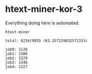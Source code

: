 # htext-miner-kor-3

Everything doing here is automated.

```
htext-miner

total: 6234/9855 (63.25722983257231%)

job0: 1126
job1: 1306
job2: 1229
job3: 1346
job4: 1227
```